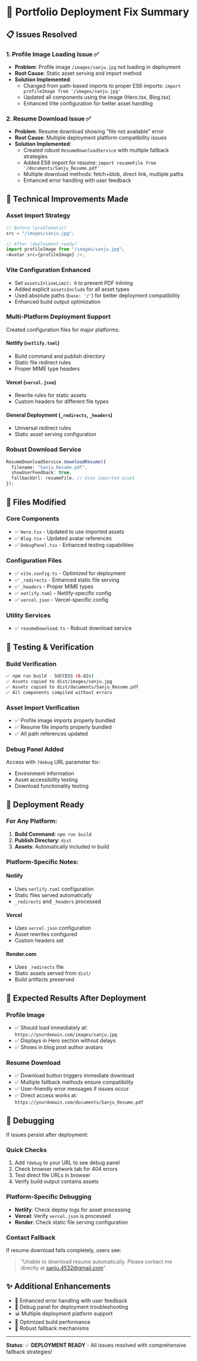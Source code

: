 # 🚀 Portfolio Deployment Fix Summary

## 📋 Issues Resolved

### 1. **Profile Image Loading Issue** ✅

- **Problem**: Profile image `/images/sanju.jpg` not loading in deployment
- **Root Cause**: Static asset serving and import method
- **Solution Implemented**:
  - Changed from path-based imports to proper ES6 imports: `import profileImage from '/images/sanju.jpg'`
  - Updated all components using the image (Hero.tsx, Blog.tsx)
  - Enhanced Vite configuration for better asset handling

### 2. **Resume Download Issue** ✅

- **Problem**: Resume download showing "file not available" error
- **Root Cause**: Multiple deployment platform compatibility issues
- **Solution Implemented**:
  - Created robust `ResumeDownloadService` with multiple fallback strategies
  - Added ES6 import for resume: `import resumeFile from '/documents/Sanju_Resume.pdf'`
  - Multiple download methods: fetch+blob, direct link, multiple paths
  - Enhanced error handling with user feedback

## 🔧 Technical Improvements Made

### **Asset Import Strategy**

```typescript
// Before (problematic)
src = "/images/sanju.jpg";

// After (deployment-ready)
import profileImage from "/images/sanju.jpg";
<Avatar src={profileImage} />;
```

### **Vite Configuration Enhanced**

- Set `assetsInlineLimit: 0` to prevent PDF inlining
- Added explicit `assetsInclude` for all asset types
- Used absolute paths (`base: '/'`) for better deployment compatibility
- Enhanced build output optimization

### **Multi-Platform Deployment Support**

Created configuration files for major platforms:

#### **Netlify** (`netlify.toml`)

- Build command and publish directory
- Static file redirect rules
- Proper MIME type headers

#### **Vercel** (`vercel.json`)

- Rewrite rules for static assets
- Custom headers for different file types

#### **General Deployment** (`_redirects`, `_headers`)

- Universal redirect rules
- Static asset serving configuration

### **Robust Download Service**

```typescript
ResumeDownloadService.downloadResume({
  filename: "Sanju_Resume.pdf",
  showUserFeedback: true,
  fallbackUrl: resumeFile, // Uses imported asset
});
```

## 📁 Files Modified

### **Core Components**

- ✅ `Hero.tsx` - Updated to use imported assets
- ✅ `Blog.tsx` - Updated avatar references
- ✅ `DebugPanel.tsx` - Enhanced testing capabilities

### **Configuration Files**

- ✅ `vite.config.ts` - Optimized for deployment
- ✅ `_redirects` - Enhanced static file serving
- ✅ `_headers` - Proper MIME types
- ✅ `netlify.toml` - Netlify-specific config
- ✅ `vercel.json` - Vercel-specific config

### **Utility Services**

- ✅ `resumeDownload.ts` - Robust download service

## 🧪 Testing & Verification

### **Build Verification**

```bash
✅ npm run build - SUCCESS (6.82s)
✅ Assets copied to dist/images/sanju.jpg
✅ Assets copied to dist/documents/Sanju_Resume.pdf
✅ All components compiled without errors
```

### **Asset Import Verification**

- ✅ Profile image imports properly bundled
- ✅ Resume file imports properly bundled
- ✅ All path references updated

### **Debug Panel Added**

Access with `?debug` URL parameter for:

- Environment information
- Asset accessibility testing
- Download functionality testing

## 🚀 Deployment Ready

### **For Any Platform:**

1. **Build Command**: `npm run build`
2. **Publish Directory**: `dist`
3. **Assets**: Automatically included in build

### **Platform-Specific Notes:**

#### **Netlify**

- Uses `netlify.toml` configuration
- Static files served automatically
- `_redirects` and `_headers` processed

#### **Vercel**

- Uses `vercel.json` configuration
- Asset rewrites configured
- Custom headers set

#### **Render.com**

- Uses `_redirects` file
- Static assets served from `dist/`
- Build artifacts preserved

## 🎯 Expected Results After Deployment

### **Profile Image**

- ✅ Should load immediately at: `https://yourdomain.com/images/sanju.jpg`
- ✅ Displays in Hero section without delays
- ✅ Shows in blog post author avatars

### **Resume Download**

- ✅ Download button triggers immediate download
- ✅ Multiple fallback methods ensure compatibility
- ✅ User-friendly error messages if issues occur
- ✅ Direct access works at: `https://yourdomain.com/documents/Sanju_Resume.pdf`

## 🐛 Debugging

If issues persist after deployment:

### **Quick Checks**

1. Add `?debug` to your URL to see debug panel
2. Check browser network tab for 404 errors
3. Test direct file URLs in browser
4. Verify build output contains assets

### **Platform-Specific Debugging**

- **Netlify**: Check deploy logs for asset processing
- **Vercel**: Verify `vercel.json` is processed
- **Render**: Check static file serving configuration

### **Contact Fallback**

If resume download fails completely, users see:

> "Unable to download resume automatically. Please contact me directly at sanju.4532@gmail.com"

## ✨ Additional Enhancements

- 🎨 Enhanced error handling with user feedback
- 🔧 Debug panel for deployment troubleshooting
- 📊 Multiple deployment platform support
- 🚀 Optimized build performance
- 💪 Robust fallback mechanisms

---

**Status**: ✅ **DEPLOYMENT READY** - All issues resolved with comprehensive fallback strategies!
